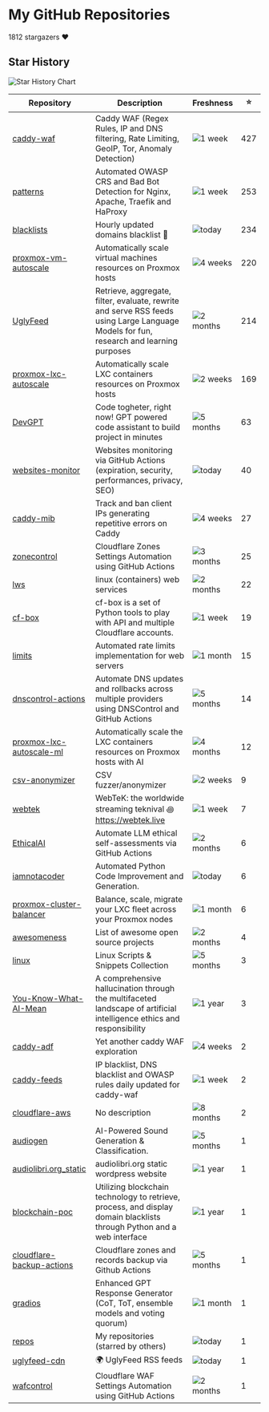 
# My GitHub Repositories

1812 stargazers ❤️

## Star History

![Star History Chart](https://api.star-history.com/svg?repos=fabriziosalmi/caddy-waf,fabriziosalmi/patterns,fabriziosalmi/blacklists,fabriziosalmi/proxmox-vm-autoscale,fabriziosalmi/proxmox-lxc-autoscale,fabriziosalmi/UglyFeed,fabriziosalmi/DevGPT&type=Date&theme=dark)

| Repository | Description | Freshness | ⭐️ |
|------------|-------------|-----------|----|
| [caddy-waf](https://github.com/fabriziosalmi/caddy-waf) | Caddy WAF (Regex Rules, IP and DNS filtering, Rate Limiting, GeoIP, Tor, Anomaly Detection) | ![1 week](https://img.shields.io/badge/1%20week-brightgreen?style=flat-square) | 427 |
| [patterns](https://github.com/fabriziosalmi/patterns) | Automated OWASP CRS and Bad Bot Detection for Nginx, Apache, Traefik and HaProxy | ![1 week](https://img.shields.io/badge/1%20week-brightgreen?style=flat-square) | 253 |
| [blacklists](https://github.com/fabriziosalmi/blacklists) | Hourly updated domains blacklist 🚫  | ![today](https://img.shields.io/badge/today-brightgreen?style=flat-square) | 234 |
| [proxmox-vm-autoscale](https://github.com/fabriziosalmi/proxmox-vm-autoscale) | Automatically scale virtual machines resources on Proxmox hosts | ![4 weeks](https://img.shields.io/badge/4%20weeks-yellow?style=flat-square) | 220 |
| [UglyFeed](https://github.com/fabriziosalmi/UglyFeed) | Retrieve, aggregate, filter, evaluate, rewrite and serve RSS feeds using Large Language Models for fun, research and learning purposes | ![2 months](https://img.shields.io/badge/2%20months-orange?style=flat-square) | 214 |
| [proxmox-lxc-autoscale](https://github.com/fabriziosalmi/proxmox-lxc-autoscale) | Automatically scale LXC containers resources on Proxmox hosts | ![2 weeks](https://img.shields.io/badge/2%20weeks-yellow?style=flat-square) | 169 |
| [DevGPT](https://github.com/fabriziosalmi/DevGPT) | Code togheter, right now! GPT powered code assistant to build project in minutes | ![5 months](https://img.shields.io/badge/5%20months-orange?style=flat-square) | 63 |
| [websites-monitor](https://github.com/fabriziosalmi/websites-monitor) | Websites monitoring via GitHub Actions (expiration, security, performances, privacy, SEO) | ![today](https://img.shields.io/badge/today-brightgreen?style=flat-square) | 40 |
| [caddy-mib](https://github.com/fabriziosalmi/caddy-mib) | Track and ban client IPs generating repetitive errors on Caddy | ![4 weeks](https://img.shields.io/badge/4%20weeks-yellow?style=flat-square) | 27 |
| [zonecontrol](https://github.com/fabriziosalmi/zonecontrol) | Cloudflare Zones Settings Automation using GitHub Actions | ![3 months](https://img.shields.io/badge/3%20months-orange?style=flat-square) | 25 |
| [lws](https://github.com/fabriziosalmi/lws) | linux (containers) web services | ![2 months](https://img.shields.io/badge/2%20months-orange?style=flat-square) | 22 |
| [cf-box](https://github.com/fabriziosalmi/cf-box) | cf-box is a set of Python tools to play with API and multiple Cloudflare accounts. | ![1 week](https://img.shields.io/badge/1%20week-brightgreen?style=flat-square) | 19 |
| [limits](https://github.com/fabriziosalmi/limits) | Automated rate limits implementation for web servers | ![1 month](https://img.shields.io/badge/1%20month-yellow?style=flat-square) | 15 |
| [dnscontrol-actions](https://github.com/fabriziosalmi/dnscontrol-actions) | Automate DNS updates and rollbacks across multiple providers using DNSControl and GitHub Actions | ![5 months](https://img.shields.io/badge/5%20months-orange?style=flat-square) | 14 |
| [proxmox-lxc-autoscale-ml](https://github.com/fabriziosalmi/proxmox-lxc-autoscale-ml) | Automatically scale the LXC containers resources on Proxmox hosts with AI | ![4 months](https://img.shields.io/badge/4%20months-orange?style=flat-square) | 12 |
| [csv-anonymizer](https://github.com/fabriziosalmi/csv-anonymizer) | CSV fuzzer/anonymizer | ![2 weeks](https://img.shields.io/badge/2%20weeks-yellow?style=flat-square) | 9 |
| [webtek](https://github.com/fabriziosalmi/webtek) | WebTeK: the worldwide streaming teknival ꩜ https://webtek.live | ![1 week](https://img.shields.io/badge/1%20week-brightgreen?style=flat-square) | 7 |
| [EthicalAI](https://github.com/fabriziosalmi/EthicalAI) | Automate LLM ethical self-assessments via GitHub Actions | ![2 months](https://img.shields.io/badge/2%20months-orange?style=flat-square) | 6 |
| [iamnotacoder](https://github.com/fabriziosalmi/iamnotacoder) | Automated Python Code Improvement and Generation. | ![today](https://img.shields.io/badge/today-brightgreen?style=flat-square) | 6 |
| [proxmox-cluster-balancer](https://github.com/fabriziosalmi/proxmox-cluster-balancer) | Balance, scale, migrate your LXC fleet across your Proxmox nodes | ![1 month](https://img.shields.io/badge/1%20month-yellow?style=flat-square) | 6 |
| [awesomeness](https://github.com/fabriziosalmi/awesomeness) | List of awesome open source projects | ![2 months](https://img.shields.io/badge/2%20months-orange?style=flat-square) | 4 |
| [linux](https://github.com/fabriziosalmi/linux) | Linux Scripts & Snippets Collection | ![5 months](https://img.shields.io/badge/5%20months-orange?style=flat-square) | 3 |
| [You-Know-What-AI-Mean](https://github.com/fabriziosalmi/You-Know-What-AI-Mean) | A comprehensive hallucination through the multifaceted landscape of artificial intelligence ethics and responsibility | ![1 year](https://img.shields.io/badge/1%20year-orange?style=flat-square) | 3 |
| [caddy-adf](https://github.com/fabriziosalmi/caddy-adf) | Yet another caddy WAF exploration | ![4 weeks](https://img.shields.io/badge/4%20weeks-yellow?style=flat-square) | 2 |
| [caddy-feeds](https://github.com/fabriziosalmi/caddy-feeds) | IP blacklist, DNS blacklist and OWASP rules daily updated for caddy-waf | ![1 week](https://img.shields.io/badge/1%20week-brightgreen?style=flat-square) | 2 |
| [cloudflare-aws](https://github.com/fabriziosalmi/cloudflare-aws) | No description | ![8 months](https://img.shields.io/badge/8%20months-orange?style=flat-square) | 2 |
| [audiogen](https://github.com/fabriziosalmi/audiogen) | AI-Powered Sound Generation & Classification. | ![5 months](https://img.shields.io/badge/5%20months-orange?style=flat-square) | 1 |
| [audiolibri.org_static](https://github.com/fabriziosalmi/audiolibri.org_static) | audiolibri.org static wordpress website | ![1 year](https://img.shields.io/badge/1%20year-orange?style=flat-square) | 1 |
| [blockchain-poc](https://github.com/fabriziosalmi/blockchain-poc) | Utilizing blockchain technology to retrieve, process, and display domain blacklists through Python and a web interface | ![1 year](https://img.shields.io/badge/1%20year-orange?style=flat-square) | 1 |
| [cloudflare-backup-actions](https://github.com/fabriziosalmi/cloudflare-backup-actions) | Cloudflare zones and records backup via Github Actions | ![5 months](https://img.shields.io/badge/5%20months-orange?style=flat-square) | 1 |
| [gradios](https://github.com/fabriziosalmi/gradios) | Enhanced GPT Response Generator (CoT, ToT, ensemble models and voting quorum) | ![1 month](https://img.shields.io/badge/1%20month-yellow?style=flat-square) | 1 |
| [repos](https://github.com/fabriziosalmi/repos) | My repositories (starred by others) | ![today](https://img.shields.io/badge/today-brightgreen?style=flat-square) | 1 |
| [uglyfeed-cdn](https://github.com/fabriziosalmi/uglyfeed-cdn) | 🌍 UglyFeed RSS feeds | ![today](https://img.shields.io/badge/today-brightgreen?style=flat-square) | 1 |
| [wafcontrol](https://github.com/fabriziosalmi/wafcontrol) | Cloudflare WAF Settings Automation using GitHub Actions | ![2 months](https://img.shields.io/badge/2%20months-orange?style=flat-square) | 1 |

